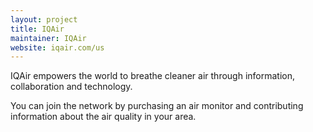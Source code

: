 ```yaml
---
layout: project
title: IQAir
maintainer: IQAir
website: iqair.com/us
---
```


IQAir empowers the world to breathe cleaner air through information, collaboration and technology.

You can join the network by purchasing an air monitor and contributing information about the air quality in your area.